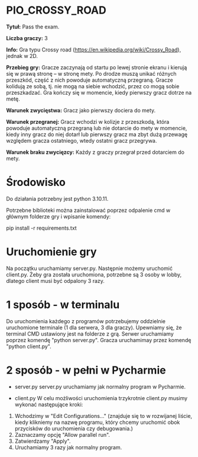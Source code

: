 ﻿# PIO_CROSSY_ROAD

**Tytuł:** Pass the exam.

**Liczba graczy:** 3

**Info:** Gra typu Crossy road (https://en.wikipedia.org/wiki/Crossy_Road), jednak w 2D.

**Przebieg gry:** Gracze zaczynają od startu po lewej stronie ekranu i kierują się w prawą stronę – w stronę mety. Po drodze muszą unikać różnych przeszkód, część z nich powoduje automatyczną przegraną. Gracze kolidują ze sobą, tj. nie mogą na siebie wchodzić, przez co mogą sobie przeszkadzać. Gra kończy się w momencie, kiedy pierwszy gracz dotrze na metę.

**Warunek zwycięstwa:** Gracz jako pierwszy dociera do mety. 

**Warunek przegranej:** Gracz wchodzi w kolizje z przeszkodą, która powoduje automatyczną przegraną lub nie dotarcie do mety w momencie, kiedy inny gracz do niej dotarł lub pierwszy gracz ma zbyt dużą przewagę względem gracza ostatniego, wtedy ostatni gracz przegrywa.

**Warunek braku zwycięzcy:**  Każdy z graczy przegrał przed dotarciem do mety.

# Środowisko

Do działania potrzebny jest python 3.10.11.

Potrzebne biblioteki można zainstalować poprzez odpalenie cmd w głównym folderze gry i wpisanie komendy:

pip install -r requirements.txt

# Uruchomienie gry

Na początku uruchamiamy server.py. Następnie możemy uruchomić client.py. Żeby gra została uruchomiona, potrzebne są 3 osoby w lobby, dlatego client musi być odpalony 3 razy.

# 1 sposób - w terminalu
Do uruchomienia każdego z programów potrzebujemy oddzielnie uruchomione terminale (1 dla serwera, 3 dla graczy).
Upewniamy się, że terminal CMD ustawiony jest na folderze z grą. 
Serwer uruchamiamy poprzez komendę "python server.py". Gracza uruchamimay przez komendę "python client.py".

# 2 sposób - w pełni w Pycharmie

- server.py
server.py uruchamiamy jak normalny program w Pycharmie.

- client.py
W celu możliwości uruchomienia trzykrotnie client.py musimy wykonać następujące kroki:
1. Wchodzimy w "Edit Configurations..." (znajduje się to w rozwijanej liście, kiedy klikniemy na nazwę programu, który chcemy uruchomić obok przycisków do uruchomienia czy debugowania.)
2. Zaznaczamy opcję "Allow parallel run".
3. Zatwierdzamy "Apply".
4. Uruchamiamy 3 razy jak normalny program.